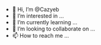 - 👋 Hi, I’m @Cazyeb
- 👀 I’m interested in ...
- 🌱 I’m currently learning ...
- 💞️ I’m looking to collaborate on ...
- 📫 How to reach me ...

<!---
Cazyeb/Cazyeb is a ✨ special ✨ repository because its `README.md` (this file) appears on your GitHub profile.
You can click the Preview link to take a look at your changes.
--->

